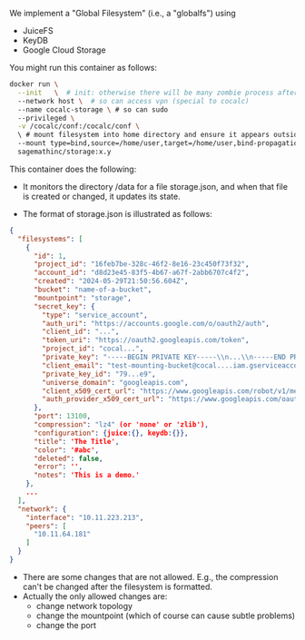 We implement a "Global Filesystem" (i.e., a "globalfs") using

- JuiceFS
- KeyDB
- Google Cloud Storage

You might run this container as follows:

```sh
docker run \
  --init   \  # init: otherwise there will be many zombie process after unmounting.
  --network host \  # so can access vpn (special to cocalc)
  --name cocalc-storage \ # so can sudo 
  --privileged \
  -v /cocalc/conf:/cocalc/conf \ 
  \ # mount filesystem into home directory and ensure it appears outside this container
  --mount type=bind,source=/home/user,target=/home/user,bind-propagation=rshared \
  sagemathinc/storage:x.y 
```

This container does the following:

- It monitors the directory /data for a file storage.json, and when that file is created or changed, it updates its state.

- The format of storage.json is illustrated as follows:

```json
{
  "filesystems": [
    {
      "id": 1,
      "project_id": "16feb7be-328c-46f2-8e16-23c450f73f32",
      "account_id": "d8d23e45-83f5-4b67-a67f-2abb6707c4f2",
      "created": "2024-05-29T21:50:56.604Z",
      "bucket": "name-of-a-bucket",
      "mountpoint": "storage",
      "secret_key": {
        "type": "service_account",
        "auth_uri": "https://accounts.google.com/o/oauth2/auth",
        "client_id": "...",
        "token_uri": "https://oauth2.googleapis.com/token",
        "project_id": "cocal...",
        "private_key": "-----BEGIN PRIVATE KEY-----\\n...\\n-----END PRIVATE KEY-----\\n",
        "client_email": "test-mounting-bucket@cocal....iam.gserviceaccount.com",
        "private_key_id": "79...e9",
        "universe_domain": "googleapis.com",
        "client_x509_cert_url": "https://www.googleapis.com/robot/v1/metadata/x509/test-mounting-bucket%40cocalccomputeservers-398318.iam.gserviceaccount.com",
        "auth_provider_x509_cert_url": "https://www.googleapis.com/oauth2/v1/certs"
      },
      "port": 13100,
      "compression": "lz4" (or 'none' or 'zlib'),
      "configuration": {juice:{}, keydb:{}},
      "title": 'The Title',
      "color": '#abc',
      "deleted": false,
      "error": '',
      "notes": 'This is a demo.'
    },
    ...
  ],
  "network": {
    "interface": "10.11.223.213",
    "peers": [
      "10.11.64.181"
    ]
  }
}
```

- There are some changes that are not allowed.   E.g., the compression can't be changed after the filesystem is formatted.
- Actually the only allowed changes are:
  - change network topology
  - change the mountpoint \(which of course can cause subtle problems\)
  - change the port

